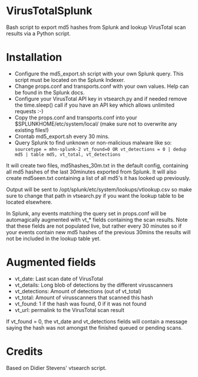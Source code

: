 # VirusTotalSplunk
Bash script to export md5 hashes from Splunk and lookup VirusTotal scan results via a Python script.

# Installation
- Configure the md5_export.sh script with your own Splunk query. This script must be located on the Splunk Indexer.
- Change props.conf and transports.conf with your own values. Help can be found in the Splunk docs.
- Configure your VirusTotal API key in vtsearch.py and if needed remove the time.sleep() call if you have an API key which allows unlimited requests :-)
- Copy the props.conf and transports.conf into your $SPLUNKHOME/etc/system/local/ (make sure not to overwrite any existing files!)
- Crontab md5_export.sh every 30 mins.
- Query Splunk to find unknown or non-malicious malware like so: `sourcetype = mhn-splunk-2 vt_found=0 OR vt_detections = 0 | dedup md5 | table md5, vt_total, vt_detections`

It will create two files, md5hashes_30m.txt in the default config, containing all md5 hashes of the last 30minutes
exported from Splunk. It will also create md5seen.txt containing a list of all md5's it has looked up previously.

Output will be sent to /opt/splunk/etc/system/lookups/vtlookup.csv so make sure to change that path in vtsearch.py if you want the lookup table
to be located elsewhere.

In Splunk, any events matching the query set in props.conf will be automagically augmented with vt_* fields containing the
scan results. Note that these fields are not populated live, but rather every 30 minutes so if your events contain new md5 hashes of the previous 30mins 
the results will not be included in the lookup table yet.

# Augmented fields
- vt_date: Last scan date of VirusTotal
- vt_details: Long blob of detections by the different virusscanners
- vt_detections: Amount of detections (out of vt_total)
- vt_total: Amount of virusscanners that scanned this hash
- vt_found: 1 if the hash was found, 0 if it was not found
- vt_url: permalink to the VirusTotal scan result

If vt_found = 0, the vt_date and vt_detections fields will contain a message saying the hash was not amongst the finished queued or pending scans.

# Credits
Based on Didier Stevens' vtsearch script.

